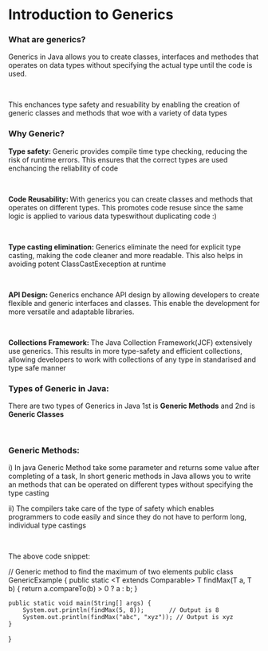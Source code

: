 # Introduction to Generics

### What are generics?
<p>Generics in Java allows you to create classes, interfaces and methodes that operates on data types without specifying the actual type until the code is used.</p>
<br>
<p>This enchances type safety and resuability by enabling the creation of generic classes and methods that woe with a variety of data types</p>

### Why Generic?
<p><b> Type safety: </b> Generic provides compile time type checking, reducing the risk of runtime errors. This ensures that the correct types are used enchancing the reliability of code</p>
<br>
<p><b> Code Reusability: </b> With generics you can create classes and methods that operates on different types. This promotes code resuse since the same logic is applied to various data typeswithout duplicating code :)</p>
<br>
<p><b> Type casting elimination: </b>Generics eliminate the need for explicit type casting, making the code cleaner and more readable. This also helps in avoiding potent ClassCastExeception at runtime</p>
<br>
<p><b> API Design: </b>Generics enchance API design by allowing developers to create flexible and generic interfaces and classes. This enable the development for more versatile and adaptable libraries.</p>
<br>
<p><b> Collections Framework: </b>The Java Collection Framework(JCF) extensively use generics. This results in more type-safety and efficient collections, allowing developers to work with collections of any type in standarised and type safe manner</p>

### Types of Generic in Java:

<p>There are two types of Generics in Java 1st is <b>Generic Methods</b> and 2nd is <b>Generic Classes</b></p>
<br>

### Generic Methods:
<p>i) In java Generic Method take some parameter and returns some value after completing of a task, In short generic methods in Java allows you to write an methods that can be operated on different types without specifying the type casting</p>
<p>ii) The compilers take care of the type of safety which enables programmers to code easily and since they do not have to perform long, individual type castings</p>
<br>

<p>The above code snippet:</p>

// Generic method to find the maximum of two elements
public class GenericExample {
    public static <T extends Comparable<T>> T findMax(T a, T b) {
        return a.compareTo(b) > 0 ? a : b;
    }

    public static void main(String[] args) {
        System.out.println(findMax(5, 8));       // Output is 8
        System.out.println(findMax("abc", "xyz")); // Output is xyz
    }
}
